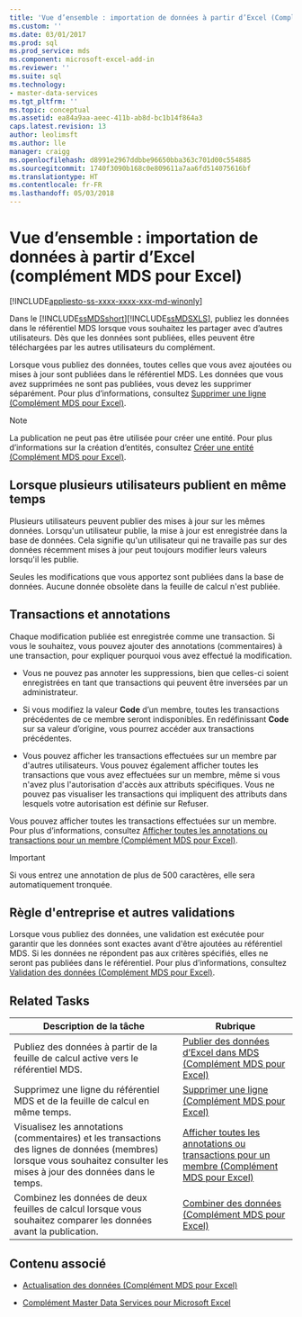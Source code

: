 ```yaml
---
title: 'Vue d’ensemble : importation de données à partir d’Excel (Complément MDS pour Excel) | Microsoft Docs'
ms.custom: ''
ms.date: 03/01/2017
ms.prod: sql
ms.prod_service: mds
ms.component: microsoft-excel-add-in
ms.reviewer: ''
ms.suite: sql
ms.technology:
- master-data-services
ms.tgt_pltfrm: ''
ms.topic: conceptual
ms.assetid: ea84a9aa-aeec-411b-ab8d-bc1b14f864a3
caps.latest.revision: 13
author: leolimsft
ms.author: lle
manager: craigg
ms.openlocfilehash: d8991e2967ddbbe96650bba363c701d00c554885
ms.sourcegitcommit: 1740f3090b168c0e809611a7aa6fd514075616bf
ms.translationtype: HT
ms.contentlocale: fr-FR
ms.lasthandoff: 05/03/2018
---
```

# <a name="overview-importing-data-from-excel-mds-add-in-for-excel"></a>Vue d’ensemble : importation de données à partir d’Excel (complément MDS pour Excel)

[!INCLUDE[appliesto-ss-xxxx-xxxx-xxx-md-winonly](../../includes/appliesto-ss-xxxx-xxxx-xxx-md-winonly.md)]

  Dans le [!INCLUDE[ssMDSshort](../../includes/ssmdsshort-md.md)][!INCLUDE[ssMDSXLS](../../includes/ssmdsxls-md.md)], publiez les données dans le référentiel MDS lorsque vous souhaitez les partager avec d’autres utilisateurs. Dès que les données sont publiées, elles peuvent être téléchargées par les autres utilisateurs du complément.  
  
 Lorsque vous publiez des données, toutes celles que vous avez ajoutées ou mises à jour sont publiées dans le référentiel MDS. Les données que vous avez supprimées ne sont pas publiées, vous devez les supprimer séparément. Pour plus d’informations, consultez [Supprimer une ligne &#40;Complément MDS pour Excel&#41;](../../master-data-services/microsoft-excel-add-in/delete-a-row-mds-add-in-for-excel.md).  
  
> [!NOTE]  
>  La publication ne peut pas être utilisée pour créer une entité. Pour plus d’informations sur la création d’entités, consultez [Créer une entité &#40;Complément MDS pour Excel&#41;](../../master-data-services/microsoft-excel-add-in/create-an-entity-mds-add-in-for-excel.md).  
  
## <a name="when-multiple-users-publish-at-the-same-time"></a>Lorsque plusieurs utilisateurs publient en même temps  
 Plusieurs utilisateurs peuvent publier des mises à jour sur les mêmes données. Lorsqu'un utilisateur publie, la mise à jour est enregistrée dans la base de données. Cela signifie qu'un utilisateur qui ne travaille pas sur des données récemment mises à jour peut toujours modifier leurs valeurs lorsqu'il les publie.  
  
 Seules les modifications que vous apportez sont publiées dans la base de données. Aucune donnée obsolète dans la feuille de calcul n'est publiée.  
  
## <a name="transactions-and-annotations"></a>Transactions et annotations  
 Chaque modification publiée est enregistrée comme une transaction. Si vous le souhaitez, vous pouvez ajouter des annotations (commentaires) à une transaction, pour expliquer pourquoi vous avez effectué la modification.  
  
-   Vous ne pouvez pas annoter les suppressions, bien que celles-ci soient enregistrées en tant que transactions qui peuvent être inversées par un administrateur.  
  
-   Si vous modifiez la valeur **Code** d’un membre, toutes les transactions précédentes de ce membre seront indisponibles. En redéfinissant **Code** sur sa valeur d’origine, vous pourrez accéder aux transactions précédentes.  
  
-   Vous pouvez afficher les transactions effectuées sur un membre par d'autres utilisateurs. Vous pouvez également afficher toutes les transactions que vous avez effectuées sur un membre, même si vous n'avez plus l'autorisation d'accès aux attributs spécifiques. Vous ne pouvez pas visualiser les transactions qui impliquent des attributs dans lesquels votre autorisation est définie sur Refuser.  
  
 Vous pouvez afficher toutes les transactions effectuées sur un membre. Pour plus d’informations, consultez [Afficher toutes les annotations ou transactions pour un membre &#40;Complément MDS pour Excel&#41;](../../master-data-services/microsoft-excel-add-in/view-all-annotations-or-transactions-for-a-member-mds-add-in-for-excel.md).  
  
> [!IMPORTANT]  
>  Si vous entrez une annotation de plus de 500 caractères, elle sera automatiquement tronquée.  
  
## <a name="business-rule-and-other-validation"></a>Règle d'entreprise et autres validations  
 Lorsque vous publiez des données, une validation est exécutée pour garantir que les données sont exactes avant d'être ajoutées au référentiel MDS. Si les données ne répondent pas aux critères spécifiés, elles ne seront pas publiées dans le référentiel. Pour plus d’informations, consultez [Validation des données &#40;Complément MDS pour Excel&#41;](../../master-data-services/microsoft-excel-add-in/validating-data-mds-add-in-for-excel.md).  
  
## <a name="related-tasks"></a>Related Tasks  
  
|Description de la tâche|Rubrique|  
|----------------------|-----------|  
|Publiez des données à partir de la feuille de calcul active vers le référentiel MDS.|[Publier des données d’Excel dans MDS &#40;Complément MDS pour Excel&#41;](../../master-data-services/microsoft-excel-add-in/import-data-from-excel-to-master-data-services-mds-add-in-for-excel.md)|  
|Supprimez une ligne du référentiel MDS et de la feuille de calcul en même temps.|[Supprimer une ligne &#40;Complément MDS pour Excel&#41;](../../master-data-services/microsoft-excel-add-in/delete-a-row-mds-add-in-for-excel.md)|  
|Visualisez les annotations (commentaires) et les transactions des lignes de données (membres) lorsque vous souhaitez consulter les mises à jour des données dans le temps.|[Afficher toutes les annotations ou transactions pour un membre &#40;Complément MDS pour Excel&#41;](../../master-data-services/microsoft-excel-add-in/view-all-annotations-or-transactions-for-a-member-mds-add-in-for-excel.md)|  
|Combinez les données de deux feuilles de calcul lorsque vous souhaitez comparer les données avant la publication.|[Combiner des données &#40;Complément MDS pour Excel&#41;](../../master-data-services/microsoft-excel-add-in/combine-data-mds-add-in-for-excel.md)|  

  
## <a name="related-content"></a>Contenu associé  
  
-   [Actualisation des données &#40;Complément MDS pour Excel&#41;](../../master-data-services/microsoft-excel-add-in/refreshing-data-mds-add-in-for-excel.md)  
  
-   [Complément Master Data Services pour Microsoft Excel](../../master-data-services/microsoft-excel-add-in/master-data-services-add-in-for-microsoft-excel.md)  
  
  
